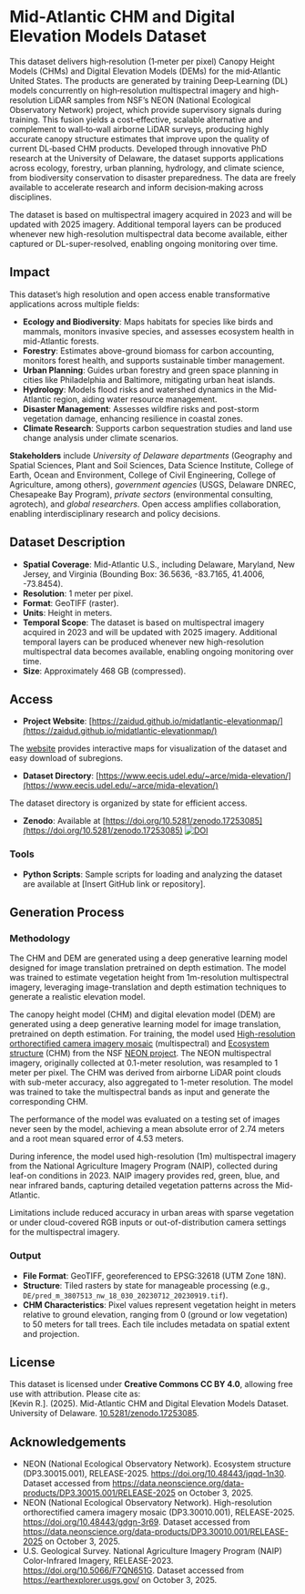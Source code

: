 # Mid-Atlantic CHM and Digital Elevation Models Dataset

This dataset delivers high‑resolution (1‑meter per pixel) Canopy Height Models (CHMs) and Digital Elevation Models (DEMs) for the mid‑Atlantic United States. The products are generated by training Deep‑Learning (DL) models concurrently on high‑resolution multispectral imagery and high-resolution LiDAR samples from NSF’s NEON (National Ecological Observatory Network) project, which provide supervisory signals during training. This fusion yields a cost‑effective, scalable alternative and complement to wall‑to‑wall airborne LiDAR surveys, producing highly accurate canopy structure estimates that improve upon the quality of current DL‑based CHM products. Developed through innovative PhD research at the University of Delaware, the dataset supports applications across ecology, forestry, urban planning, hydrology, and climate science, from biodiversity conservation to disaster preparedness. The data are freely available to accelerate research and inform decision‑making across disciplines. 

The dataset is based on multispectral imagery acquired in 2023 and will be updated with 2025 imagery. Additional temporal layers can be produced whenever new high-resolution multispectral data become available, either captured or DL-super-resolved, enabling ongoing monitoring over time.

## Impact

This dataset’s high resolution and open access enable transformative applications across multiple fields:
- **Ecology and Biodiversity**: Maps habitats for species like birds and mammals, monitors invasive species, and assesses ecosystem health in mid-Atlantic forests.
- **Forestry**: Estimates above-ground biomass for carbon accounting, monitors forest health, and supports sustainable timber management.
- **Urban Planning**: Guides urban forestry and green space planning in cities like Philadelphia and Baltimore, mitigating urban heat islands.
- **Hydrology**: Models flood risks and watershed dynamics in the Mid-Atlantic region, aiding water resource management.
- **Disaster Management**: Assesses wildfire risks and post-storm vegetation damage, enhancing resilience in coastal zones.
- **Climate Research**: Supports carbon sequestration studies and land use change analysis under climate scenarios.

**Stakeholders** include _University of Delaware departments_ (Geography and Spatial Sciences, Plant and Soil Sciences, Data Science Institute, College of Earth, Ocean and Environment, College of Civil Engineering, College of Agriculture, among others), _government agencies_ (USGS, Delaware DNREC, Chesapeake Bay Program), _private sectors_ (environmental consulting, agrotech), and _global researchers_. Open access amplifies collaboration, enabling interdisciplinary research and policy decisions. 

## Dataset Description

- **Spatial Coverage**: Mid-Atlantic U.S., including Delaware, Maryland, New Jersey, and Virginia (Bounding Box: 36.5636, -83.7165, 41.4006, -73.8454).
- **Resolution**: 1 meter per pixel.
- **Format**: GeoTIFF (raster).
- **Units**: Height in meters.
- **Temporal Scope**: The dataset is based on multispectral imagery acquired in 2023 and will be updated with 2025 imagery. Additional temporal layers can be produced whenever new high-resolution multispectral data becomes available, enabling ongoing monitoring over time.
- **Size**: Approximately 468 GB (compressed).

## Access

- **Project Website**: [https://zaidud.github.io/midatlantic-elevationmap/](https://zaidud.github.io/midatlantic-elevationmap/)

The [website](https://zaidud.github.io/midatlantic-elevationmap/) provides interactive maps for visualization of the dataset and easy download of subregions.
- **Dataset Directory**: [https://www.eecis.udel.edu/~arce/mida-elevation/](https://www.eecis.udel.edu/~arce/mida-elevation/)

The dataset directory is organized by state for efficient access.

- **Zenodo**: Available at [https://doi.org/10.5281/zenodo.17253085](https://doi.org/10.5281/zenodo.17253085) [![DOI](https://zenodo.org/badge/DOI/10.5281/zenodo.17253085.svg)](https://doi.org/10.5281/zenodo.17253085)

### Tools

- **Python Scripts**: Sample scripts for loading and analyzing the dataset are available at [Insert GitHub link or repository].

## Generation Process

### Methodology

The CHM and DEM are generated using a deep generative learning model designed for image translation pretrained on depth estimation. The model was trained to estimate vegetation height from 1m-resolution multispectral imagery, leveraging image-translation and depth estimation techniques to generate a realistic elevation model.

The canopy height model (CHM) and digital elevation model (DEM) are generated using a deep generative learning model for image translation, pretrained on depth estimation. For training, the model used [High-resolution orthorectified camera imagery mosaic](https://data.neonscience.org/data-products/DP3.30010.001) (multispectral) and [Ecosystem structure](https://data.neonscience.org/data-products/DP3.30015.001) (CHM) from the NSF [NEON project](https://data.neonscience.org/). The NEON multispectral imagery, originally collected at 0.1-meter resolution, was resampled to 1 meter per pixel. The CHM was derived from airborne LiDAR point clouds with sub-meter accuracy, also aggregated to 1-meter resolution. The model was trained to take the multispectral bands as input and generate the corresponding CHM.

The performance of the model was evaluated on a testing set of images never seen by the model, achieving a mean absolute error of 2.74 meters and a root mean squared error of 4.53 meters.

During inference, the model used high-resolution (1m) multispectral imagery from the National Agriculture Imagery Program (NAIP), collected during leaf-on conditions in 2023. NAIP imagery provides red, green, blue, and near infrared bands, capturing detailed vegetation patterns across the Mid-Atlantic.

Limitations include reduced accuracy in urban areas with sparse vegetation or under cloud-covered RGB inputs or out-of-distribution camera settings for the multispectral imagery.

### Output

- **File Format**: GeoTIFF, georeferenced to EPSG:32618 (UTM Zone 18N).
- **Structure**: Tiled rasters by state for manageable processing (e.g., `DE/pred_m_3807513_nw_18_030_20230712_20230919.tif`).
- **CHM Characteristics**: Pixel values represent vegetation height in meters relative to ground elevation, ranging from 0 (ground or low vegetation) to 50 meters for tall trees. Each tile includes metadata on spatial extent and projection.

## License

This dataset is licensed under **Creative Commons CC BY 4.0**, allowing free use with attribution. Please cite as:  
[Kevin R.]. (2025). Mid-Atlantic CHM and Digital Elevation Models Dataset. University of Delaware. [10.5281/zenodo.17253085](10.5281/zenodo.17253085
).

## Acknowledgements

 - NEON (National Ecological Observatory Network). Ecosystem structure (DP3.30015.001), RELEASE-2025. https://doi.org/10.48443/jqqd-1n30. Dataset accessed from https://data.neonscience.org/data-products/DP3.30015.001/RELEASE-2025 on October 3, 2025.
 - NEON (National Ecological Observatory Network). High-resolution orthorectified camera imagery mosaic (DP3.30010.001), RELEASE-2025. https://doi.org/10.48443/gdgn-3r69. Dataset accessed from https://data.neonscience.org/data-products/DP3.30010.001/RELEASE-2025 on October 3, 2025.
 - U.S. Geological Survey. National Agriculture Imagery Program (NAIP) Color-Infrared Imagery, RELEASE-2023. https://doi.org/10.5066/F7QN651G. Dataset accessed from https://earthexplorer.usgs.gov/ on October 3, 2025.
